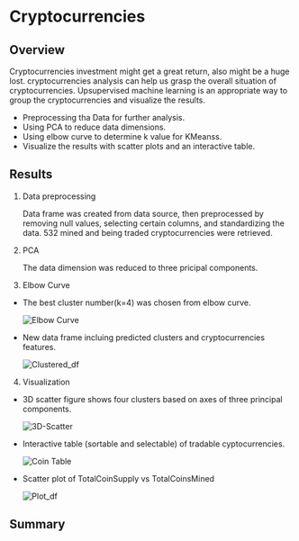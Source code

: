 # Cryptocurrencies

## Overview
Cryptocurrencies investment might get a great return, also might be a huge lost. cryptocurrencies analysis can help us grasp the overall situation of cryptocurrencies. Upsupervised machine learning is an appropriate way to group the cryptocurrencies and visualize the results.
- Preprocessing tha Data for further analysis.
- Using PCA to reduce data dimensions.
- Using elbow curve to determine k value for KMeanss.
- Visualize the results with scatter plots and an interactive table.

## Results
1.  Data preprocessing

    Data frame was created from data source, then preprocessed by removing null values, selecting certain columns, and standardizing the data. 
    532 mined and being traded cryptocurrencies were retrieved.

2.  PCA 
   
    The data dimension was reduced to three pricipal components.

3.  Elbow Curve

  - The best cluster number(k=4) was chosen from elbow curve.
 
    ![Elbow Curve](https://user-images.githubusercontent.com/105877888/192126490-0dbc9d9f-d6a5-4ba0-91bb-55990372a1e2.png)

  - New data frame incluing predicted clusters and cryptocurrencies features.
  
    ![Clustered_df](https://user-images.githubusercontent.com/105877888/192126689-08986e81-65d8-4793-a8ff-437d44c5e6c8.png)

4.  Visualization
  - 3D scatter figure shows four clusters based on axes of three principal components.
  
    ![3D-Scatter](https://user-images.githubusercontent.com/105877888/192126710-26d725e5-6b2f-44da-bd67-9232bbba8071.png)

  - Interactive table (sortable and selectable) of tradable cyptocurrencies.
  
    ![Coin Table](https://user-images.githubusercontent.com/105877888/192126732-46bc4e56-eaae-4890-a287-ef2dbcbef856.png)

  - Scatter plot of TotalCoinSupply vs TotalCoinsMined
  
    ![Plot_df](https://user-images.githubusercontent.com/105877888/192126740-9de323c3-a3a4-4ffd-a9cb-46f52cd20c65.png)
 
## Summary

